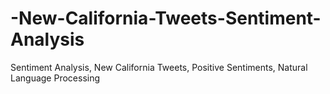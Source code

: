 # -New-California-Tweets-Sentiment-Analysis
Sentiment Analysis, New California Tweets, Positive Sentiments, Natural Language Processing
